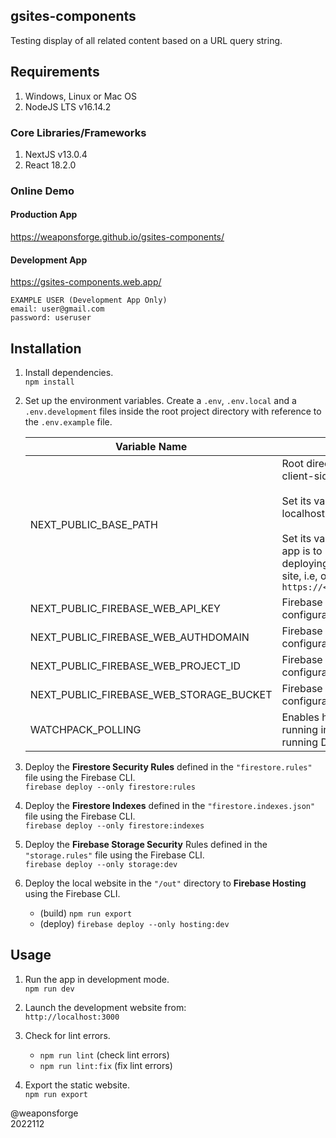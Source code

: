 ## gsites-components

Testing display of all related content based on a URL query string.

## Requirements

1. Windows, Linux or Mac OS
2. NodeJS LTS v16.14.2

### Core Libraries/Frameworks

1. NextJS v13.0.4
2. React 18.2.0

### Online Demo

#### Production App
https://weaponsforge.github.io/gsites-components/

#### Development App
https://gsites-components.web.app/

```
EXAMPLE USER (Development App Only)
email: user@gmail.com
password: useruser
```

## Installation

1. Install dependencies.<br>
`npm install`

2. Set up the environment variables. Create a `.env`, `.env.local` and a `.env.development` files inside the root project directory with reference to the `.env.example` file.<br>

   | Variable Name | Description |
   | --- | --- |
   | NEXT_PUBLIC_BASE_PATH                   | Root directory path name that NextJS uses for assets, media and client-side routing for the app.<br><br>Set its value to blank `''` when working on development mode in localhost.<br><br>Set its value to the sub-directory name where the exported NextJS app is to be deployed, i.e. `/<YOUR_REPOSITORY_NAME>` when<br> deploying on a repository (sub-directory) of a root GitHub Pages site, i.e, on `https://<YOUR_GITHUB_USERNAME>.github.io/<YOUR_REPOSITORY_NAME>` |
   | NEXT_PUBLIC_FIREBASE_WEB_API_KEY        | Firebase web API key from the Firebase Project Settings configuration file. |
   | NEXT_PUBLIC_FIREBASE_WEB_AUTHDOMAIN     | Firebase web auth domain key from the Firebase Project Settings configuration |
   | NEXT_PUBLIC_FIREBASE_WEB_PROJECT_ID     | Firebase web project ID from the Firebase Project Settings configuration file. |
   | NEXT_PUBLIC_FIREBASE_WEB_STORAGE_BUCKET | Firebase web storage bucket key from the Firebase Project Settings configuration file. |
   | WATCHPACK_POLLING | Enables hot reload on NextJS apps (tested on NextJS v13.2.1) running inside Docker containers on a Windows host. Set it to `true` if running Docker Desktop with WSL2 on a Windows OS. |

3. Deploy the **Firestore Security Rules** defined in the `"firestore.rules"` file using the Firebase CLI.<br>
`firebase deploy --only firestore:rules`

4. Deploy the **Firestore Indexes** defined in the `"firestore.indexes.json"` file using the Firebase CLI.<br>
`firebase deploy --only firestore:indexes`

5. Deploy the **Firebase Storage Security** Rules defined in the `"storage.rules"` file using the Firebase CLI.<br>
`firebase deploy --only storage:dev`

6. Deploy the local website in the `"/out"` directory to **Firebase Hosting** using the Firebase CLI.<br>
   - (build) `npm run export`
   - (deploy) `firebase deploy --only hosting:dev`

## Usage

1. Run the app in development mode.<br>
`npm run dev`

2. Launch the development website from:<br>
`http://localhost:3000`

3. Check for lint errors.
   - `npm run lint` (check lint errors)
   - `npm run lint:fix` (fix lint errors)

4. Export the static website.<br>
`npm run export`

@weaponsforge<br>
2022112
